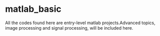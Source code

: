 # matlab_basic
All the codes found here are entry-level matlab projects.Advanced topics, image processing and signal processing, will be included here.
